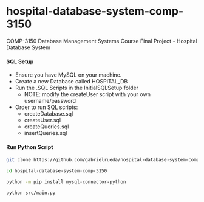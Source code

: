 # hospital-database-system-comp-3150
COMP-3150 Database Management Systems Course Final Project - Hospital Database System


#### SQL Setup
- Ensure you have MySQL on your machine.
- Create a new Database called HOSPITAL_DB
- Run the .SQL Scripts in the InitialSQLSetup folder
    - NOTE: modify the createUser script with your own username/password
- Order to run SQL scripts:
    - createDatabase.sql
    - createUser.sql
    - createQueries.sql
    - insertQueries.sql

#### Run Python Script
```bash
git clone https://github.com/gabrielrueda/hospital-database-system-comp-3150.git

cd hospital-database-system-comp-3150

python -m pip install mysql-connector-python 

python src/main.py
```

